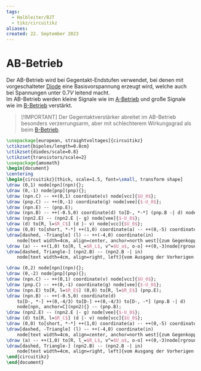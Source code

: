 ```yaml
---
tags:
  - Halbleiter/BJT
  - tikz/circuitikz
aliases: 
created: 22. September 2023
---
```


# AB-Betrieb

Der AB-Betrieb wird bei Gegentakt-Endstufen verwendet, bei denen mit vorgeschalteter [Diode](Diode.md) eine Basisvorspannung erzeugt wird, welche auch bei Spannungen unter $0.7V$ leitend macht.  
Im AB-Betrieb werden kleine Signale wie im [A-Betrieb](A-Betrieb.md) und große Signale wie im [B-Betrieb](B-Betrieb.md) verstärkt.

> [!IMPORTANT] Der Gegentaktverstärker abreitet im AB-Betrieb besonders verzerrungsarm, aber mit schlechterem Wirkungsgrad als beim [B-Betrieb](B-Betrieb.md).

```tikz
\usepackage[european, straightvoltages]{circuitikz}
\ctikzset{bipoles/length=0.8cm}
\ctikzset{diodes/scale=0.8}
\ctikzset{transistors/scale=2}
\usepackage{amsmath}
\begin{document}
\centering
\begin{circuitikz}[thick, scale=1.5, font=\small, transform shape]
\draw (0,1) node[npn](npn){};
\draw (0,-1) node[pnp](pnp){};
\draw (npn.C) -- ++(0,1) coordinate(v) node[vcc]{$U_0$};
\draw (pnp.C) -- ++(0,-1) coordinate(g) node[vee]{$-U_0$};
\draw (npn.E) -- (pnp.E);
\draw (npn.B) -- ++(-0.5,0) coordinate(d) to[D-, *-*] (pnp.B -| d) node[npn, anchor=C](npn2){} -- (pnp.B);
\draw (npn2.E) -- (npn2.E |- g) node[vee]{$-U_0$};
\draw (d) to[R, l=$R_C$] (d |- v) node[vcc]{$U_0$};
\draw (0,0) to[short, *-*] ++(1,0) coordinate(a) -- ++(0,-5) coordinate(l);
\draw[dashed, -Triangle] (l) -- ++(-4,0) coordinate(in)
    node[text width=4cm, align=center, anchor=north west]{zum Gegenkopplungsnetzwerk (hochohmig)};
\draw (a) -- ++(1,0) to[R, l_=$R_L$, v^=$U_a$, o-o] ++(0,-3)node[rground]{};
\draw[dashed, Triangle-] (npn2.B) -- (npn2.B -| in)
    node[text width=4cm, align=right, left]{vom Ausgang der Vorherigen Stufe};

\draw (0,2) node[npn](npn){};
\draw (0,-2) node[pnp](pnp){};
\draw (npn.C) -- ++(0,1) coordinate(v) node[vcc]{$U_0$};
\draw (pnp.C) -- ++(0,-1) coordinate(g) node[vee]{$-U_0$};
\draw (npn.E) to[R, l=$R_E$] (0,0) to[R, l=$R_E$] (pnp.E);
\draw (npn.B) -- ++(-0.5,0) coordinate(d)
    to[D-, *-] ++(0,-4/3) to[D-] ++(0,-4/3) to[D-, -*] (pnp.B -| d) 
    node[npn, anchor=C](npn2){} -- (pnp.B);
\draw (npn2.E) -- (npn2.E |- g) node[vee]{$-U_0$};
\draw (d) to[R, l=$R_C$] (d |- v) node[vcc]{$U_0$};
\draw (0,0) to[short, *-*] ++(1,0) coordinate(a) -- ++(0,-5) coordinate(l);
\draw[dashed, -Triangle] (l) -- ++(-4,0) coordinate(in)
    node[text width=4cm, align=center, anchor=north west]{zum Gegenkopplungsnetzwerk (hochohmig)};
\draw (a) -- ++(1,0) to[R, l_=$R_L$, v^=$U_a$, o-o] ++(0,-3)node[rground]{};
\draw[dashed, Triangle-] (npn2.B) -- (npn2.B -| in)
    node[text width=4cm, align=right, left]{vom Ausgang der Vorherigen Stufe};
\end{circuitikz}
\end{document}
```